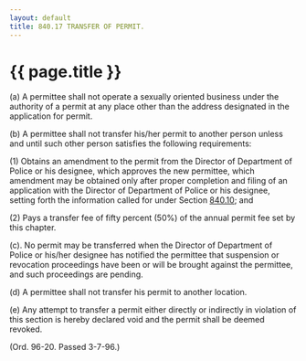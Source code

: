```yaml
---
layout: default 
title: 840.17 TRANSFER OF PERMIT.
---
```


{{ page.title }}
================

​(a) A permittee shall not operate a sexually oriented business under
the authority of a permit at any place other than the address designated
in the application for permit.

​(b) A permittee shall not transfer his/her permit to another person
unless and until such other person satisfies the following requirements:

​(1) Obtains an amendment to the permit from the Director of Department
of Police or his designee, which approves the new permittee, which
amendment may be obtained only after proper completion and filing of an
application with the Director of Department of Police or his designee,
setting forth the information called for under Section
[840.10](3cfb9fda.html); and

​(2) Pays a transfer fee of fifty percent (50%) of the annual permit fee
set by this chapter.

(c). No permit may be transferred when the Director of Department of
Police or his/her designee has notified the permittee that suspension or
revocation proceedings have been or will be brought against the
permittee, and such proceedings are pending.

​(d) A permittee shall not transfer his permit to another location.

​(e) Any attempt to transfer a permit either directly or indirectly in
violation of this section is hereby declared void and the permit shall
be deemed revoked.

(Ord. 96-20. Passed 3-7-96.)
